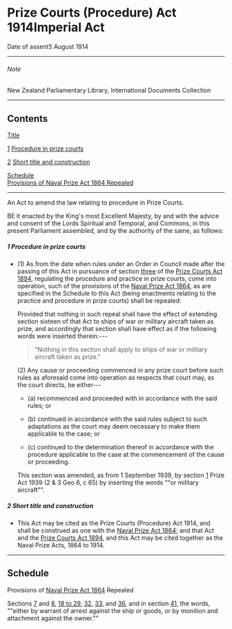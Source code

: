 # Prize Courts (Procedure) Act 1914Imperial Act

Date of assent5 August 1914

---

###### Note

New Zealand Parliamentary Library, International Documents Collection

---

## Contents

[Title][0]

[1][1] [Procedure in prize courts][1]

[2][2] [Short title and construction][2]

[Schedule][3]  
[Provisions of Naval Prize Act 1864 Repealed][3]

---

An Act to amend the law relating to procedure in Prize Courts.

BE it enacted by the King's most Excellent Majesty, by and with the advice and consent of the Lords Spiritual and Temporal, and Commons, in this present Parliament assembled, and by the authority of the same, as follows:

##### 1 Procedure in prize courts
    
*   (1) As from the date when rules under an Order in Council made after the passing of this Act in pursuance of section [three][4] of the [Prize Courts Act 1894][5], regulating the procedure and practice in prize courts, come into operation, such of the provisions of the [Naval Prize Act 1864][6], as are specified in the Schedule to this Act (being enactments relating to the practice and procedure in prize courts) shall be repealed:
    
    Provided that nothing in such repeal shall have the effect of extending section sixteen of that Act to ships of war or military aircraft taken as prize, and accordingly that section shall have effect as if the following words were inserted therein:---
    
    > "Nothing in this section shall apply to ships of war or military aircraft taken as prize."
    
    (2) Any cause or proceeding commenced in any prize court before such rules as aforesaid come into operation as respects that court may, as the court directs, be either---
        
    *   (a) recommenced and proceeded with in accordance with the said rules; or
    
    *   (b) continued in accordance with the said rules subject to such adaptations as the court may deem necessary to make them applicable to the case; or
    
    *   (c) continued to the determination thereof in accordance with the procedure applicable to the case at the commencement of the cause or proceeding.
    
    This section was amended, as from 1 September 1939, by section [1][7] Prize Act 1939 (2 & 3 Geo 6, c 65) by inserting the words ""or military aircraft"".

##### 2 Short title and construction
    
*   This Act may be cited as the Prize Courts (Procedure) Act 1914, and shall be construed as one with the [Naval Prize Act 1864][6]; and that Act and the [Prize Courts Act 1894][5], and this Act may be cited together as the Naval Prize Acts, 1864 to 1914\.

---

## Schedule  
Provisions of [Naval Prize Act 1864][6] Repealed

Sections [7][8] and [8][9], [18 to 29][10], [32][11], [33][12], and [36][13], and in section [41][14], the words, ""either by warrant of arrest against the ship or goods, or by monition and attachment against the owner.""

[0]: http://www.legislation.govt.nz/act/imperial/1914/0013/latest/whole.html#DLM12672
[1]: http://www.legislation.govt.nz/act/imperial/1914/0013/latest/whole.html#DLM12674
[2]: http://www.legislation.govt.nz/act/imperial/1914/0013/latest/whole.html#DLM12676
[3]: http://www.legislation.govt.nz/act/imperial/1914/0013/latest/whole.html#DLM12677
[4]: http://www.legislation.govt.nz/act/imperial/1914/0013/latest/link.aspx?id=DLM12626
[5]: http://www.legislation.govt.nz/act/imperial/1914/0013/latest/link.aspx?id=DLM12619
[6]: http://www.legislation.govt.nz/act/imperial/1914/0013/latest/link.aspx?id=DLM11896
[7]: http://www.legislation.govt.nz/act/imperial/1914/0013/latest/link.aspx?id=DLM12820
[8]: http://www.legislation.govt.nz/act/imperial/1914/0013/latest/link.aspx?id=DLM12237
[9]: http://www.legislation.govt.nz/act/imperial/1914/0013/latest/link.aspx?id=DLM12239
[10]: http://www.legislation.govt.nz/act/imperial/1914/0013/latest/link.aspx?id=DLM12256
[11]: http://www.legislation.govt.nz/act/imperial/1914/0013/latest/link.aspx?id=DLM12290
[12]: http://www.legislation.govt.nz/act/imperial/1914/0013/latest/link.aspx?id=DLM12293
[13]: http://www.legislation.govt.nz/act/imperial/1914/0013/latest/link.aspx?id=DLM12301
[14]: http://www.legislation.govt.nz/act/imperial/1914/0013/latest/link.aspx?id=DLM12312